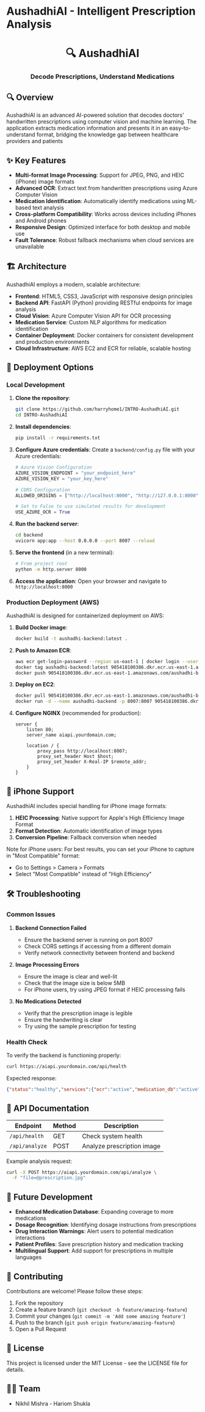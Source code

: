 # AushadhiAI - Intelligent Prescription Analysis

<div align="center">
  <!-- Logo placeholder -->
  <h1>🔍 AushadhiAI</h1>
  <h3>Decode Prescriptions, Understand Medications</h3>
</div>

## 🔍 Overview

AushadhiAI is an advanced AI-powered solution that decodes doctors' handwritten prescriptions using computer vision and machine learning. The application extracts medication information and presents it in an easy-to-understand format, bridging the knowledge gap between healthcare providers and patients

## ✨ Key Features

- **Multi-format Image Processing**: Support for JPEG, PNG, and HEIC (iPhone) image formats
- **Advanced OCR**: Extract text from handwritten prescriptions using Azure Computer Vision
- **Medication Identification**: Automatically identify medications using ML-based text analysis
- **Cross-platform Compatibility**: Works across devices including iPhones and Android phones
- **Responsive Design**: Optimized interface for both desktop and mobile use
- **Fault Tolerance**: Robust fallback mechanisms when cloud services are unavailable

## 🏗️ Architecture

AushadhiAI employs a modern, scalable architecture:

- **Frontend**: HTML5, CSS3, JavaScript with responsive design principles
- **Backend API**: FastAPI (Python) providing RESTful endpoints for image analysis
- **Cloud Vision**: Azure Computer Vision API for OCR processing
- **Medication Service**: Custom NLP algorithms for medication identification
- **Container Deployment**: Docker containers for consistent development and production environments
- **Cloud Infrastructure**: AWS EC2 and ECR for reliable, scalable hosting

## 🚀 Deployment Options

### Local Development

1. **Clone the repository**:
   ```bash
   git clone https://github.com/harryhome1/INTRO-AushadhiAI.git
   cd INTRO-AushadhiAI
   ```

2. **Install dependencies**:
   ```bash
   pip install -r requirements.txt
   ```

3. **Configure Azure credentials**:
   Create a `backend/config.py` file with your Azure credentials:
   ```python
   # Azure Vision Configuration
   AZURE_VISION_ENDPOINT = "your_endpoint_here"
   AZURE_VISION_KEY = "your_key_here"
   
   # CORS Configuration
   ALLOWED_ORIGINS = ["http://localhost:8000", "http://127.0.0.1:8000"]
   
   # Set to False to use simulated results for development
   USE_AZURE_OCR = True
   ```

4. **Run the backend server**:
   ```bash
   cd backend
   uvicorn app:app --host 0.0.0.0 --port 8007 --reload
   ```

5. **Serve the frontend** (in a new terminal):
   ```bash
   # From project root
   python -m http.server 8000
   ```

6. **Access the application**:
   Open your browser and navigate to `http://localhost:8000`

### Production Deployment (AWS)

AushadhiAI is designed for containerized deployment on AWS:

1. **Build Docker image**:
   ```bash
   docker build -t aushadhi-backend:latest .
   ```

2. **Push to Amazon ECR**:
   ```bash
   aws ecr get-login-password --region us-east-1 | docker login --username AWS --password-stdin 905418100386.dkr.ecr.us-east-1.amazonaws.com
   docker tag aushadhi-backend:latest 905418100386.dkr.ecr.us-east-1.amazonaws.com/aushadhi-backend:latest
   docker push 905418100386.dkr.ecr.us-east-1.amazonaws.com/aushadhi-backend:latest
   ```

3. **Deploy on EC2**:
   ```bash
   docker pull 905418100386.dkr.ecr.us-east-1.amazonaws.com/aushadhi-backend:latest
   docker run -d --name aushadhi-backend -p 8007:8007 905418100386.dkr.ecr.us-east-1.amazonaws.com/aushadhi-backend:latest
   ```

4. **Configure NGINX** (recommended for production):
   ```nginx
   server {
       listen 80;
       server_name aiapi.yourdomain.com;
       
       location / {
           proxy_pass http://localhost:8007;
           proxy_set_header Host $host;
           proxy_set_header X-Real-IP $remote_addr;
       }
   }
   ```

## 📱 iPhone Support

AushadhiAI includes special handling for iPhone image formats:

1. **HEIC Processing**: Native support for Apple's High Efficiency Image Format
2. **Format Detection**: Automatic identification of image types
3. **Conversion Pipeline**: Fallback conversion when needed

Note for iPhone users: For best results, you can set your iPhone to capture in "Most Compatible" format:
- Go to Settings > Camera > Formats
- Select "Most Compatible" instead of "High Efficiency"

## 🛠️ Troubleshooting

### Common Issues

1. **Backend Connection Failed**
   - Ensure the backend server is running on port 8007
   - Check CORS settings if accessing from a different domain
   - Verify network connectivity between frontend and backend

2. **Image Processing Errors**
   - Ensure the image is clear and well-lit
   - Check that the image size is below 5MB
   - For iPhone users, try using JPEG format if HEIC processing fails

3. **No Medications Detected**
   - Verify that the prescription image is legible
   - Ensure the handwriting is clear
   - Try using the sample prescription for testing

### Health Check

To verify the backend is functioning properly:
```bash
curl https://aiapi.yourdomain.com/api/health
```

Expected response:
```json
{"status":"healthy","services":{"ocr":"active","medication_db":"active","api":"active"}}
```

## 📄 API Documentation

| Endpoint | Method | Description |
|----------|--------|-------------|
| `/api/health` | GET | Check system health |
| `/api/analyze` | POST | Analyze prescription image |

Example analysis request:
```bash
curl -X POST https://aiapi.yourdomain.com/api/analyze \
  -F "file=@prescription.jpg"
```

## 🔮 Future Development

- **Enhanced Medication Database**: Expanding coverage to more medications
- **Dosage Recognition**: Identifying dosage instructions from prescriptions
- **Drug Interaction Warnings**: Alert users to potential medication interactions
- **Patient Profiles**: Save prescription history and medication tracking
- **Multilingual Support**: Add support for prescriptions in multiple languages

## 🤝 Contributing

Contributions are welcome! Please follow these steps:

1. Fork the repository
2. Create a feature branch (`git checkout -b feature/amazing-feature`)
3. Commit your changes (`git commit -m 'Add some amazing feature'`)
4. Push to the branch (`git push origin feature/amazing-feature`)
5. Open a Pull Request

## 📜 License

This project is licensed under the MIT License - see the LICENSE file for details.

## 👨‍💻 Team

- Nikhil Mishra - Hariom Shukla
